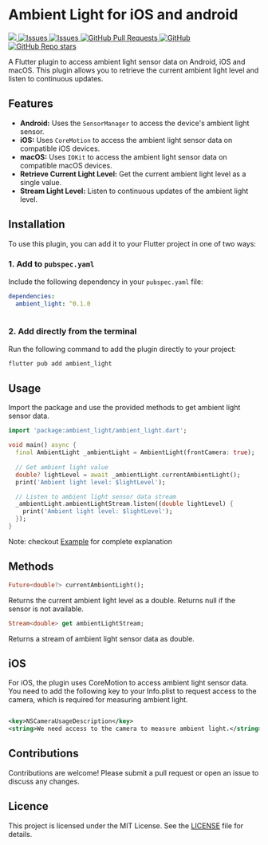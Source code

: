 # Ambient Light for iOS and android

<a href="https://pub.dev/packages/ambient_light">
   <img src="https://img.shields.io/pub/v/ambient_light?label=pub.dev&labelColor=333940&logo=dart">
</a>
<a href="https://github.com/ali-you/ambient-light-plugin/issues">
   <img alt="Issues" src="https://img.shields.io/github/issues/ali-you/ambient-light-plugin?color=0088ff" />
</a>
<a href="https://github.com/ali-you/ambient-light-plugin/issues?q=is%3Aclosed">
   <img alt="Issues" src="https://img.shields.io/github/issues-closed/ali-you/ambient-light-plugin?color=0088ff" />
</a>
<!-- <a href="https://github.com/ali-you/ambient-light-plugin/pulls">
   <img alt="GitHub pull requests" src="https://img.shields.io/github/issues-pr/ali-you/ambient-light-plugin?color=0088ff" />
</a> -->
<a href="https://github.com/ali-you/ambient-light-plugin/pulls">
   <img alt="GitHub Pull Requests" src="https://badgen.net/github/prs/ali-you/ambient-light-plugin" />
</a>
<a href="https://github.com/ali-you/ambient-light-plugin/blob/main/LICENSE" rel="ugc">
   <img src="https://img.shields.io/github/license/ali-you/ambient-light-plugin?color=#007A88&amp;labelColor=333940;" alt="GitHub">
</a>
<a href="https://github.com/ali-you/ambient-light-plugin">
   <img alt="GitHub Repo stars" src="https://img.shields.io/github/stars/ali-you/ambient-light-plugin">
</a>

A Flutter plugin to access ambient light sensor data on Android, iOS and macOS. This plugin allows
you to retrieve the current ambient light level and listen to continuous updates.

## Features

- **Android:** Uses the `SensorManager` to access the device's ambient light sensor.
- **iOS:** Uses `CoreMotion` to access the ambient light sensor data on compatible iOS devices.
- **macOS:** Uses `IOKit` to access the ambient light sensor data on compatible macOS devices.
- **Retrieve Current Light Level:** Get the current ambient light level as a single value.
- **Stream Light Level:** Listen to continuous updates of the ambient light level.

## Installation

To use this plugin, you can add it to your Flutter project in one of two ways:

### 1. Add to `pubspec.yaml`
Include the following dependency in your `pubspec.yaml` file:

```yaml
dependencies:
  ambient_light: ^0.1.0
  
```

### 2. Add directly from the terminal
Run the following command to add the plugin directly to your project:

```bash
flutter pub add ambient_light
```

## Usage

Import the package and use the provided methods to get ambient light sensor data.

```dart
import 'package:ambient_light/ambient_light.dart';

void main() async {
  final AmbientLight _ambientLight = AmbientLight(frontCamera: true);
  
  // Get ambient light value
  double? lightLevel = await _ambientLight.currentAmbientLight();
  print('Ambient light level: $lightLevel');

  // Listen to ambient light sensor data stream
  _ambientLight.ambientLightStream.listen((double lightLevel) {
    print('Ambient light level: $lightLevel');
  });
}

```

Note: checkout [Example](https://pub.dev/packages/ambient_light/example) for complete explanation

## Methods

```dart
Future<double?> currentAmbientLight();
```

Returns the current ambient light level as a double. Returns null if the sensor is not available.

```dart
Stream<double> get ambientLightStream;
```

Returns a stream of ambient light sensor data as double.

## iOS

For iOS, the plugin uses CoreMotion to access ambient light sensor data. You need to add the
following key to your Info.plist to request access to the camera, which is required for measuring
ambient light.

```xml

<key>NSCameraUsageDescription</key>
<string>We need access to the camera to measure ambient light.</string>

```

## Contributions

Contributions are welcome! Please submit a pull request or open an issue to discuss any changes.

## Licence

This project is licensed under the MIT License. See
the [LICENSE](https://github.com/ali-you/ambient-light-plugin?tab=BSD-3-Clause-1-ov-file)  file for
details.
